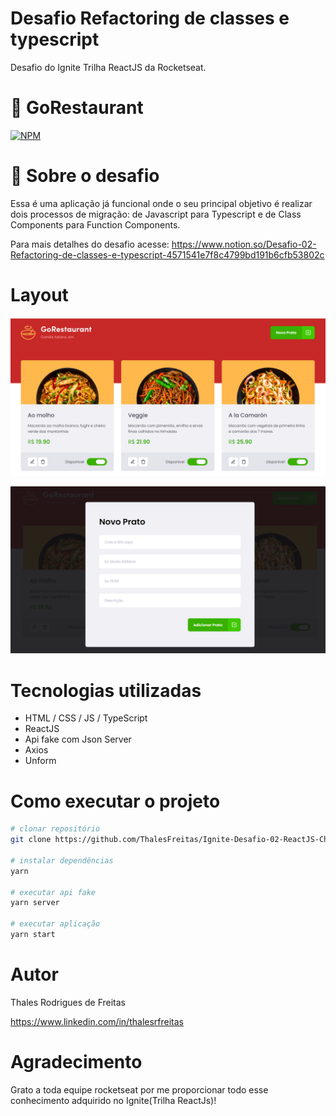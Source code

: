 # Desafio Refactoring de classes e typescript
Desafio do Ignite Trilha ReactJS da Rocketseat.

 # 🍝 GoRestaurant
[![NPM](https://img.shields.io/npm/l/react)](https://github.com/ThalesFreitas/Ignite-Desafio-02-ReactJS-Chapter-II/blob/master/LICENSE) 

# 🚀 Sobre o desafio
Essa é uma aplicação já funcional onde o seu principal objetivo é realizar dois processos de migração: de Javascript para Typescript
e de Class Components para Function Components.

Para mais detalhes do desafio acesse: https://www.notion.so/Desafio-02-Refactoring-de-classes-e-typescript-4571541e7f8c4799bd191b6cfb53802c

# Layout
![Home](https://github.com/ThalesFreitas/Ignite-Desafio-02-ReactJS-Chapter-II/blob/master/assets/img1.png)

![Modal](https://github.com/ThalesFreitas/Ignite-Desafio-02-ReactJS-Chapter-II/blob/master/assets/img2.png)


# Tecnologias utilizadas
- HTML / CSS / JS / TypeScript
- ReactJS
- Api fake com Json Server
- Axios
- Unform

# Como executar o projeto

```bash
# clonar repositório
git clone https://github.com/ThalesFreitas/Ignite-Desafio-02-ReactJS-Chapter-II

# instalar dependências
yarn

# executar api fake
yarn server

# executar aplicação
yarn start

```

# Autor

Thales Rodrigues de Freitas

https://www.linkedin.com/in/thalesrfreitas

# Agradecimento
Grato a toda equipe rocketseat por me proporcionar todo esse conhecimento adquirido no Ignite(Trilha ReactJs)!
